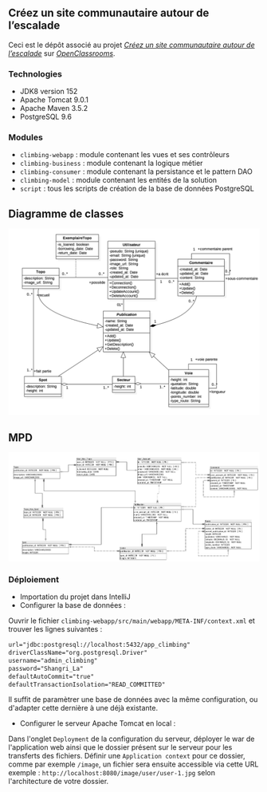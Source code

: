 ## Créez un site communautaire autour de l’escalade

Ceci est le dépôt associé au projet [_Créez un site communautaire autour de l’escalade_](https://openclassrooms.com/projects/creez-un-site-communautaire-autour-de-lescalade)
sur [_OpenClassrooms_](https://www.openclassrooms.com).


### Technologies

- JDK8 version 152
- Apache Tomcat 9.0.1
- Apache Maven 3.5.2
- PostgreSQL 9.6


### Modules

- `climbing-webapp` : module contenant les vues et ses contrôleurs
- `climbing-business` : module contenant la logique métier
- `climbing-consumer` : module contenant la persistance et le pattern DAO
- `climbing-model` : module contenant les entités de la solution
- `script` : tous les scripts de création de la base de données PostgreSQL


## Diagramme de classes
![](image/class_diagram-v2.png?raw=true)


## MPD
![](image/mpd_escalade-v3.jpg?raw=true)


### Déploiement

- Importation du projet dans IntelliJ
- Configurer la base de données :

Ouvrir le fichier `climbing-webapp/src/main/webapp/META-INF/context.xml` et trouver les lignes suivantes :
```
url="jdbc:postgresql://localhost:5432/app_climbing"
driverClassName="org.postgresql.Driver"
username="admin_climbing"
password="Shangri_La"
defaultAutoCommit="true"
defaultTransactionIsolation="READ_COMMITTED"
```

Il suffit de paramètrer une base de données avec la même configuration, ou d'adapter cette dernière à une déjà existante.

- Configurer le serveur Apache Tomcat en local :

Dans l'onglet `Deployment` de la configuration du serveur, déployer le war de l'application web ainsi que le dossier présent sur le serveur pour les transferts des fichiers.
Définir une `Application context` pour ce dossier, comme par exemple `/image`, un fichier sera ensuite accessible via cette URL exemple :
`http://localhost:8080/image/user/user-1.jpg` selon l'architecture de votre dossier.